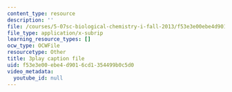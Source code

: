 ```yaml
---
content_type: resource
description: ''
file: /courses/5-07sc-biological-chemistry-i-fall-2013/f53e3e00ebe4d9016cd1354499b0c5d0_345Wz_7CrN4.srt
file_type: application/x-subrip
learning_resource_types: []
ocw_type: OCWFile
resourcetype: Other
title: 3play caption file
uid: f53e3e00-ebe4-d901-6cd1-354499b0c5d0
video_metadata:
  youtube_id: null
---
```


